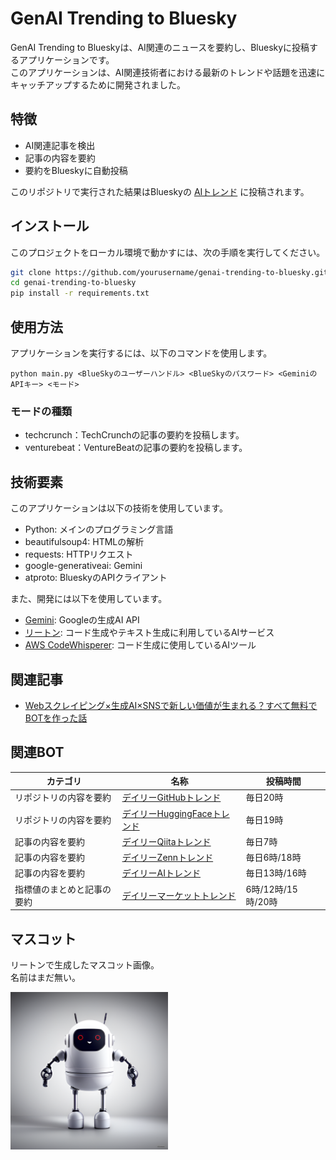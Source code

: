 # GenAI Trending to Bluesky

GenAI Trending to Blueskyは、AI関連のニュースを要約し、Blueskyに投稿するアプリケーションです。  
このアプリケーションは、AI関連技術者における最新のトレンドや話題を迅速にキャッチアップするために開発されました。

## 特徴

- AI関連記事を検出
- 記事の内容を要約
- 要約をBlueskyに自動投稿

このリポジトリで実行された結果はBlueskyの [AIトレンド](https://bsky.app/profile/dailygenaitrends.bsky.social) に投稿されます。

## インストール

このプロジェクトをローカル環境で動かすには、次の手順を実行してください。

```bash
git clone https://github.com/yourusername/genai-trending-to-bluesky.git
cd genai-trending-to-bluesky
pip install -r requirements.txt
```

## 使用方法

アプリケーションを実行するには、以下のコマンドを使用します。

```text
python main.py <BlueSkyのユーザーハンドル> <BlueSkyのパスワード> <GeminiのAPIキー> <モード>
```

### モードの種類

- techcrunch：TechCrunchの記事の要約を投稿します。
- venturebeat：VentureBeatの記事の要約を投稿します。

## 技術要素

このアプリケーションは以下の技術を使用しています。

- Python: メインのプログラミング言語
- beautifulsoup4: HTMLの解析
- requests: HTTPリクエスト
- google-generativeai: Gemini
- atproto: BlueskyのAPIクライアント

また、開発には以下を使用しています。

- [Gemini](https://ai.google.dev/gemini-api?hl=ja): Googleの生成AI API
- [リートン](https://wrtn.jp/): コード生成やテキスト生成に利用しているAIサービス
- [AWS CodeWhisperer](https://aws.amazon.com/jp/codewhisperer/): コード生成に使用しているAIツール

## 関連記事

- [Webスクレイピング×生成AI×SNSで新しい価値が生まれる？すべて無料でBOTを作った話](https://note.com/aegisfleet/n/nc8362f717cd9)

## 関連BOT

| カテゴリ | 名称 | 投稿時間 |
|---|---|---|
| リポジトリの内容を要約 | [デイリーGitHubトレンド](https://bsky.app/profile/dailygithubtrends.bsky.social) | 毎日20時 |
| リポジトリの内容を要約 | [デイリーHuggingFaceトレンド](https://bsky.app/profile/huggingfacetrends.bsky.social) | 毎日19時 |
| 記事の内容を要約 | [デイリーQiitaトレンド](https://bsky.app/profile/dailyqiitatrends.bsky.social) | 毎日7時 |
| 記事の内容を要約 | [デイリーZennトレンド](https://bsky.app/profile/dailyzenntrends.bsky.social) | 毎日6時/18時 |
| 記事の内容を要約 | [デイリーAIトレンド](https://bsky.app/profile/dailygenaitrends.bsky.social) | 毎日13時/16時 |
| 指標値のまとめと記事の要約 | [デイリーマーケットトレンド](https://bsky.app/profile/dailymarkettrends.bsky.social) | 6時/12時/15時/20時 |

## マスコット

リートンで生成したマスコット画像。  
名前はまだ無い。

<img src="images\mascot.png" width="50%">
